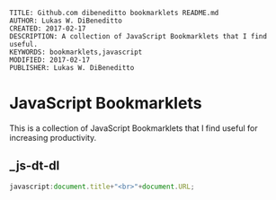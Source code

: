 ```
TITLE: Github.com dibeneditto bookmarklets README.md
AUTHOR: Lukas W. DiBeneditto
CREATED: 2017-02-17
DESCRIPTION: A collection of JavaScript Bookmarklets that I find useful.
KEYWORDS: bookmarklets,javascript
MODIFIED: 2017-02-17
PUBLISHER: Lukas W. DiBeneditto
```

# JavaScript Bookmarklets
This is a collection of JavaScript Bookmarklets that I find useful for increasing productivity.


## _js-dt-dl
```JavaScript
javascript:document.title+"<br>"+document.URL;
```
